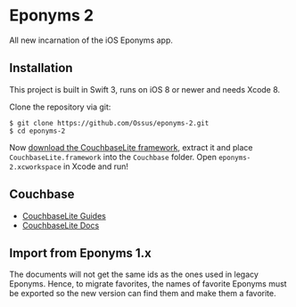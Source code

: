 Eponyms 2
=========

All new incarnation of the iOS Eponyms app.


Installation
------------

This project is built in Swift 3, runs on iOS 8 or newer and needs Xcode 8.

Clone the repository via git:

    $ git clone https://github.com/Ossus/eponyms-2.git
    $ cd eponyms-2

Now [download the CouchbaseLite framework](http://www.couchbase.com/download#cb-mobile), extract it and place `CouchbaseLite.framework` into the `Couchbase` folder.
Open `eponyms-2.xcworkspace` in Xcode and run!


Couchbase
---------

- [CouchbaseLite Guides](http://developer.couchbase.com/mobile/develop/guides/couchbase-lite/native-api/index.html)
- [CouchbaseLite Docs](http://cocoadocs.org/docsets/couchbase-lite-ios/)


Import from Eponyms 1.x
-----------------------

The documents will not get the same ids as the ones used in legacy Eponyms.
Hence, to migrate favorites, the names of favorite Eponyms must be exported so the new version can find them and make them a favorite.
